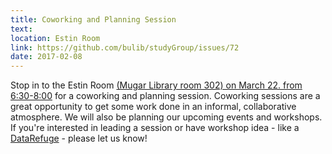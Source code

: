 ```yaml
---
title: Coworking and Planning Session
text: 
location: Estin Room
link: https://github.com/bulib/studyGroup/issues/72
date: 2017-02-08
---
```


Stop in to the Estin Room [(Mugar Library room 302) on March 22. from 6:30-8:00](https://github.com/bulib/studyGroup/issues/72) for a coworking and planning session. Coworking sessions are a great opportunity to get some work done in an informal, collaborative atmosphere. We will also be planning our upcoming events and workshops. If you're interested in leading a session or have workshop idea - like a [DataRefuge](http://www.ppehlab.org/) - please let us know! 